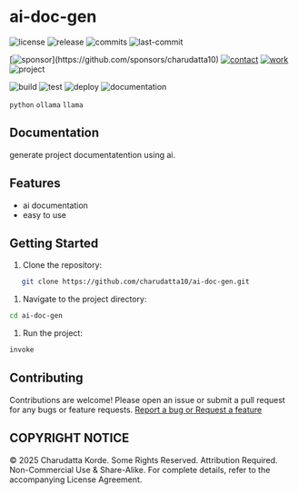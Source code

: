 # ai-doc-gen

<!-- Badges: Project Status GitHub -->
![license](https://flat.badgen.net/static/license/GPL-3.0/blue)
![release](https://flat.badgen.net/github/release/charudatta10/ai-doc-gen)
![commits](https://flat.badgen.net/github/commits/charudatta10/ai-doc-gen)
![last-commit](https://flat.badgen.net/github/last-commit/charudatta10/ai-doc-gen)

[![sponsor](https://flat.badgen.net//static/sponsor/%E2%9D%A4?)](https://github.com/sponsors/charudatta10)
[![contact](https://flat.badgen.net//static/contact/%E2%98%8E)](https://charudatta10.github.io/LinkNet/)
[![work](https://flat.badgen.net//static/portfolio/%F0%9F%96%BF)](https://charudatta10.github.io/myblog/)
![project](https://flat.badgen.net///static/project/ai-doc-gen)

![build](https://flat.badgen.net/github/checks/charudatta10/ai-doc-gen) 
![test](https://flat.badgen.net/codecov/c/github/charudatta10/ai-doc-gen) 
![deploy](https://img.shields.io/badge/Deploy-Passing-brightgreen.svg)
![documentation](https://flat.badgen.net/badge/docs/online/blue)

<!-- Badges: Tools used -->
`python` `ollama` `llama`

## Documentation

generate project documentatention using ai.

## Features

- ai documentation
- easy to use

## Getting Started

1. Clone the repository:

```bash
   git clone https://github.com/charudatta10/ai-doc-gen.git
```

1. Navigate to the project directory:

```bash
cd ai-doc-gen
```

1. Run the project:

```bash
invoke
```

## Contributing

Contributions are welcome! Please open an issue or submit a pull request for any bugs or feature requests. [Report a bug or Request a feature](https://github.com/charudatta10/ai-doc-gen/issues)

## COPYRIGHT NOTICE

© 2025 Charudatta Korde. Some Rights Reserved. Attribution Required. Non-Commercial Use & Share-Alike. For complete details, refer to the accompanying License Agreement.

<!-- Acknowledgment, References, Misc -->
